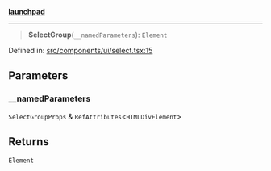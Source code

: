 [**launchpad**](index.md)

***

> **SelectGroup**(`__namedParameters`): `Element`

Defined in: [src/components/ui/select.tsx:15](https://github.com/victorbratov/launchpad/blob/d1815ef1a573b42ac1f231f3f3d6617bddce6dbe/src/components/ui/select.tsx#L15)

## Parameters

### \_\_namedParameters

`SelectGroupProps` & `RefAttributes`\<`HTMLDivElement`\>

## Returns

`Element`
